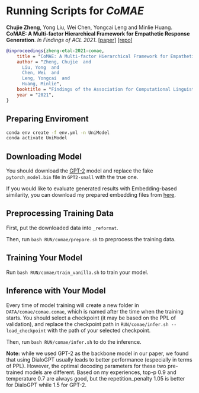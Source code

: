 # Running Scripts for *CoMAE*

**Chujie Zheng**, Yong Liu, Wei Chen, Yongcai Leng and Minlie Huang. **CoMAE: A Multi-factor Hierarchical Framework for Empathetic Response Generation**. *In Findings of ACL 2021*. [[paper]](https://arxiv.org/abs/2105.08316) [[repo]](https://github.com/chujiezheng/CoMAE)

```bib
@inproceedings{zheng-etal-2021-comae,
    title = "CoMAE: A Multi-factor Hierarchical Framework for Empathetic Response Generation",
    author = "Zheng, Chujie  and
      Liu, Yong  and
      Chen, Wei  and
      Leng, Yongcai  and
      Huang, Minlie",
    booktitle = "Findings of the Association for Computational Linguistics: ACL 2021",
    year = "2021",
}
```

## Preparing Enviroment

```bash
conda env create -f env.yml -n UniModel
conda activate UniModel
```

## Downloading Model

You should download the [GPT-2](https://huggingface.co/facebook/gpt2) model and replace the fake `pytorch_model.bin` file in `GPT2-small` with the true one.

If you would like to evaluate generated results with Embedding-based similarity, you can download my prepared embedding files from [here](https://drive.google.com/drive/folders/11TwzwDtQoFHynlG0b1uT1MPQz9Jctb66?usp=sharing).

## Preprocessing Training Data

First, put the downloaded data into `_reformat`.

Then, run `bash RUN/comae/prepare.sh` to preprocess the training data.

## Training Your Model

Run `bash RUN/comae/train_vanilla.sh` to train your model.

## Inference with Your Model

Every time of model training will create a new folder in `DATA/comae/comae.comae`, which is named after the time when the training starts. You should select a checkpoint (it may be based on the PPL of validation), and replace the checkpoint path in `RUN/comae/infer.sh --load_checkpoint` with the path of your selected checkpoint.

Then, run `bash RUN/comae/infer.sh` to do the inference.

**Note:** while we used GPT-2 as the backbone model in our paper, we found that using DialoGPT usually leads to better performance (especially in terms of PPL). However, the optimal decoding parameters for these two pre-trained models are different. Based on my experiences, top-p 0.9 and temperature 0.7 are always good, but the repetition_penalty 1.05 is better for DialoGPT while 1.5 for GPT-2.
